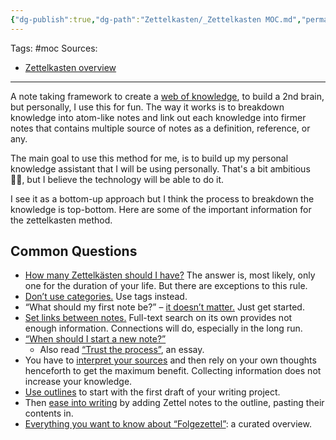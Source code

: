 ```yaml
---
{"dg-publish":true,"dg-path":"Zettelkasten/_Zettelkasten MOC.md","permalink":"/zettelkasten/zettelkasten-moc/","dgHomeLink":true,"dgShowBacklinks":true,"dgShowLocalGraph":true,"dgShowInlineTitle":true,"dgShowFileTree":true,"dgEnableSearch":true,"dgShowToc":true,"dgLinkPreview":true,"dgShowTags":true,"noteIcon":"default"}
---
```



Tags: #moc
Sources: 
- [Zettelkasten overview](https://zettelkasten.de/overview/)

---

A note taking framework to create a [web of knowledge](https://www.google.com/search?client=firefox-b-d&sca_esv=b178d4c9b009a105&sxsrf=ADLYWII7vh0RtsGdjy0g2QX8whS75cOATQ:1729160821482&q=web+of+knowledge+obsidian&udm=2&fbs=AEQNm0CvspUPonaF8UH5s_LBD3JPX4RSeMPt9v8oIaeGMh2T2PRrsfVPlQRxSTpQ4UUI6wfsFlEVaMALnJjEZtYpSTLmUV5oGF4fnHSG0LbvLjVKUV0IWX-9yHknaXpsINbxRPK_rD0aGBXyqo-cUa2T6ZySNg4d875n-vXkSutq7bWvEyjXRQuBfWktFSUkoyoeiqhKHNE-BZiSEnsk93CG_Dl8i5jDTw&sa=X&ved=2ahUKEwjpnZiEmpWJAxWf2TgGHfkKLKoQtKgLegQIEhAB&biw=1690&bih=955), to build a 2nd brain, but personally, I use this for fun. The way it works is to breakdown knowledge into atom-like notes and link out each knowledge into firmer notes that contains multiple source of notes as a definition, reference, or any.

The main goal to use this method for me, is to build up my personal knowledge assistant that I will be using personally. That's a bit ambitious 🤷‍♂️, but I believe the technology will be able to do it.

I see it as a bottom-up approach but I think the process to breakdown the knowledge is top-bottom. Here are some of the important information for the zettelkasten method.

## Common Questions

- [How many Zettelkästen should I have?](https://zettelkasten.de/posts/how-many-zettelkasten/) The answer is, most likely, only one for the duration of your life. But there are exceptions to this rule.
- [Don’t use categories.](https://zettelkasten.de/posts/no-categories/) Use tags instead.
- “What should my first note be?” – [it doesn’t matter.](https://zettelkasten.de/posts/your-first-note/) Just get started.
- [Set links between notes.](https://zettelkasten.de/posts/search-alone-is-not-enough) Full-text search on its own provides not enough information. Connections will do, especially in the long run.
- [“When should I start a new note?”](https://zettelkasten.de/posts/when-start-new-note/)
    - Also read [“Trust the process”](https://zettelkasten.de/posts/trust-the-process-nickmilo22/), an essay.
- You have to [interpret your sources](https://zettelkasten.de/posts/dont-rely-on-source-have-faith-in-yourself/) and then rely on your own thoughts henceforth to get the maximum benefit. Collecting information does not increase your knowledge.
- [Use outlines](https://zettelkasten.de/posts/how-i-use-outlines-to-write-any-text/) to start with the first draft of your writing project.
- Then [ease into writing](https://zettelkasten.de/posts/ease-into-writing/) by adding Zettel notes to the outline, pasting their contents in.
- [Everything you want to know about “Folgezettel”](https://zettelkasten.de/folgezettel/): a curated overview.
